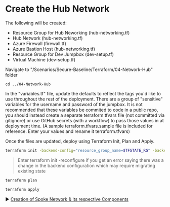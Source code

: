 # Create the Hub Network

The following will be created:
* Resource Group for Hub Neworking (hub-networking.tf)
* Hub Network (hub-networking.tf)
* Azure Firewall (firewall.tf)
* Azure Bastion Host (hub-networking.tf)
* Resource Group for Dev Jumpbox (dev-setup.tf)
* Virtual Machine (dev-setup.tf)

Navigate to "/Scenarios/Secure-Baseline/Terraform/04-Network-Hub" folder
```
cd ../04-Network-Hub
```

In the "variables.tf" file, update the defaults to reflect the tags  you'd like to use throughout the rest of the deployment.  There are a group of "sensitive" variables for the username and password of the jumpbox.  It is not recommended that these variables be commited to code in a public repo, you should instead create a separate terraform.tfvars file (not committed via gitignore) or use GitHub secrets (with a workflow) to pass those values in at deployment time. (A sample terraform.tfvars.sample file is included for reference. Enter your values and rename it terraform.tfvars)

Once the files are updated, deploy using Terraform Init, Plan and Apply. 

```bash
terraform init -backend-config="resource_group_name=$TFSTATE_RG" -backend-config="storage_account_name=$STORAGEACCOUNTNAME" -backend-config="container_name=$CONTAINERNAME"
```

> Enter terraform init -reconfigure if you get an error saying there was a change in the backend configuration which may require migrating existing state

```bash
terraform plan
```

```bash
terraform apply
```

:arrow_forward: [Creation of Spoke Network & its respective Components](./05-network-lz.md)